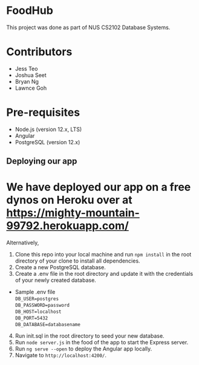 # FoodHub

This project was done as part of NUS CS2102 Database Systems.

# Contributors
* Jess Teo
* Joshua Seet
* Bryan Ng
* Lawnce Goh


# Pre-requisites
* Node.js (version 12.x, LTS)
* Angular
* PostgreSQL (version 12.x)

## Deploying our app

# We have deployed our app on a free dynos on Heroku over at https://mighty-mountain-99792.herokuapp.com/

Alternatively,

1. Clone this repo into your local machine and run `npm install` in the root directory of your clone to install all dependencies.
2. Create a new PostgreSQL database.
3. Create a .env file in the root directory and update it with the credentials of your newly created database.
  * Sample .env file\
  `DB_USER=postgres`\
  `DB_PASSWORD=password`\
  `DB_HOST=localhost`\
  `DB_PORT=5432`\
  `DB_DATABASE=databasename`
4. Run init.sql in the root directory to seed your new database.
5. Run `node server.js` in the food of the app to start the Express server.
6. Run `ng serve --open` to deploy the Angular app locally. 
7. Navigate to `http://localhost:4200/`. 



